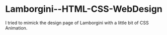 # Lamborgini--HTML-CSS-WebDesign


I tried to mimick the design page of Lamborgini with a little bit of CSS Animation.
